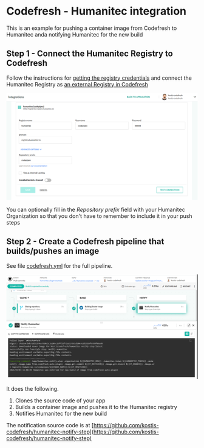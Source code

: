 # Codefresh - Humanitec integration

This is an example for pushing a container image from Codefresh to Humanitec anda notifying Humanitec for the new build

## Step 1 - Connect the Humanitec Registry to Codefresh

Follow the instructions for [getting the registry credentials](https://github.com/kostis-codefresh/humanitec-notify-step) and connect the Humanitec Registry as [an external 
Registry in Codefresh](https://codefresh.io/docs/docs/integrations/docker-registries/other-registries/)

[![Registry settings](humanitec-registry.png)](humanitec-registry.png)

You can optionally fill in the *Repository prefix* field with your Humanitec Organization so that you don't have
to remember to include it in your push steps

## Step 2 - Create a Codefresh pipeline that builds/pushes an image

See file [codefresh.yml](codefresh.yml) for the full pipeline.

[![Codefresh pipeline](humanitec-codefresh.png)](humanitec-codefresh.png)

It does the following.

1. Clones the source code of your app
1. Builds a container image and pushes it to the Humanitec registry
1. Notifies Humanitec for the new build

The notification source code is at [https://github.com/kostis-codefresh/humanitec-notify-step](https://github.com/kostis-codefresh/humanitec-notify-step)



